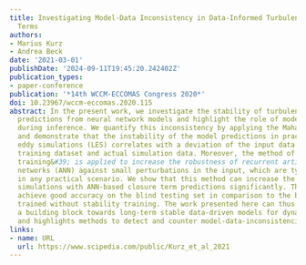 ```yaml
---
title: Investigating Model-Data Inconsistency in Data-Informed Turbulence Closure
  Terms
authors:
- Marius Kurz
- Andrea Beck
date: '2021-03-01'
publishDate: '2024-09-11T19:45:20.242402Z'
publication_types:
- paper-conference
publication: '*14th WCCM-ECCOMAS Congress 2020*'
doi: 10.23967/wccm-eccomas.2020.115
abstract: In the present work, we investigate the stability of turbulence closure
  predictions from neural network models and highlight the role of model-data-inconsistency
  during inference. We quantify this inconsistency by applying the Mahalanobis distance
  and demonstrate that the instability of the model predictions in practical large
  eddy simulations (LES) correlates with a deviation of the input data between the
  training dataset and actual simulation data. Moreover, the method of &#39;stability
  training&#39; is applied to increase the robustness of recurrent artificial neural
  networks (ANN) against small perturbations in the input, which are typically unavoidable
  in any practical scenario. We show that this method can increase the stability of
  simulations with ANN-based closure term predictions significantly. The models also
  achieve good accuracy on the blind testing set in comparison to the baseline model
  trained without stability training. The work presented here can thus be seen as
  a building block towards long-term stable data-driven models for dynamical systems
  and highlights methods to detect and counter model-data-inconsistencies.
links:
- name: URL
  url: https://www.scipedia.com/public/Kurz_et_al_2021
---
```

